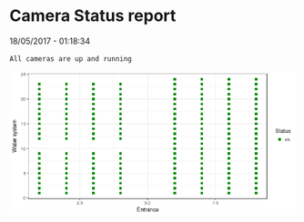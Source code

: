 Camera Status report
================
18/05/2017 - 01:18:34

    All cameras are up and running

![](camreport_files/figure-markdown_github/unnamed-chunk-2-1.png)
